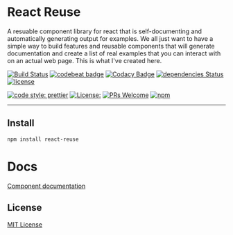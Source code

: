 # React Reuse

A resuable component library for react that is self-documenting and automatically generating output for examples. We all just want to have a simple way to build features and reusable components that will generate documentation and create a list of real examples that you can interact with on an actual web page. This is what I've created here.

[![Build Status](https://travis-ci.org/jaredwilli/react-reuse.svg?branch=master)](https://travis-ci.org/jaredwilli/react-reuse)
[![codebeat badge](https://codebeat.co/badges/1396f00a-f7ce-43a0-af73-1bfc2298213c)](https://codebeat.co/projects/github-com-jaredwilli-react-reuse-master)
[![Codacy Badge](https://api.codacy.com/project/badge/Grade/1f00dd9a07d9407693d494c8803dd57d)](https://www.codacy.com/app/jaredwilli/react-reuse?utm_source=github.com&amp;utm_medium=referral&amp;utm_content=jaredwilli/react-reuse&amp;utm_campaign=Badge_Grade)
[![dependencies Status](https://david-dm.org/jaredwilli/react-reuse/status.svg)](https://david-dm.org/jaredwilli/react-reuse)
[![license](https://img.shields.io/npm/l/react-reuse.svg?style=flat-square)](https://github.com/jaredwilli/react-reuse/blob/master/LICENSE)

[![code style: prettier](https://img.shields.io/badge/code_style-prettier-ff69b4.svg?style=flat-square)](https://github.com/prettier/prettier)
[![License:](https://img.shields.io/npm/l/cross-env.svg?style=flat-square)](https://github.com/jaredwilli/react-reuse/blob/master/other/LICENSE)
[![PRs Welcome](https://img.shields.io/badge/PRs-welcome-brightgreen.svg?style=flat-square)](http://makeapullrequest.com)
[![npm](https://img.shields.io/npm/v/react-reuse.svg?style=flat-square)](https://www.npmjs.com/package/react-reuse)



-------

## Install

```
npm install react-reuse
```

# Docs
[Component documentation](https://jaredwilli.github.io/react-reuse/)


## License

[MIT License](https://opensource.org/licenses/MIT)
